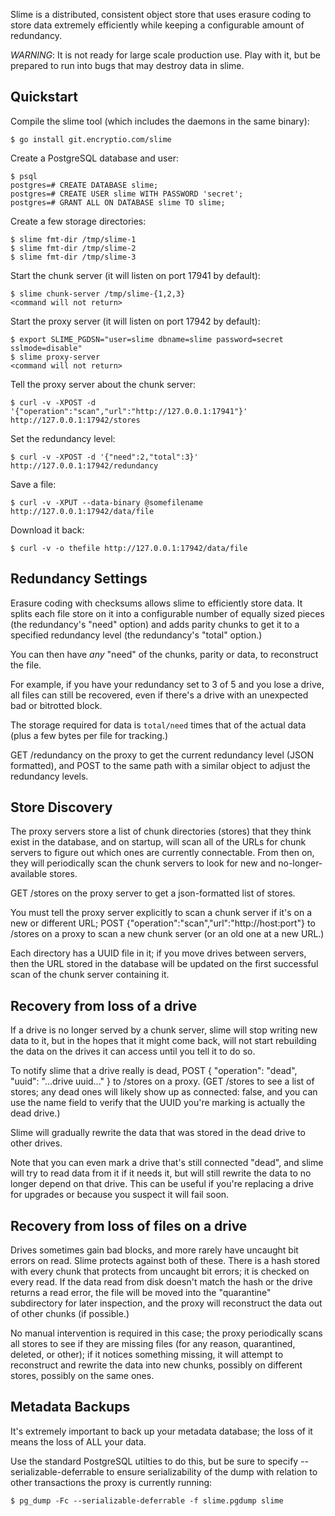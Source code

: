 Slime is a distributed, consistent object store that uses erasure coding to
store data extremely efficiently while keeping a configurable amount of
redundancy.

*WARNING*: It is not ready for large scale production use. Play with it, but
be prepared to run into bugs that may destroy data in slime.

Quickstart
----------

Compile the slime tool (which includes the daemons in the same binary):

    $ go install git.encryptio.com/slime

Create a PostgreSQL database and user:

    $ psql
    postgres=# CREATE DATABASE slime;
    postgres=# CREATE USER slime WITH PASSWORD 'secret';
    postgres=# GRANT ALL ON DATABASE slime TO slime;

Create a few storage directories:

    $ slime fmt-dir /tmp/slime-1
    $ slime fmt-dir /tmp/slime-2
    $ slime fmt-dir /tmp/slime-3

Start the chunk server (it will listen on port 17941 by default):

    $ slime chunk-server /tmp/slime-{1,2,3}
    <command will not return>

Start the proxy server (it will listen on port 17942 by default):

    $ export SLIME_PGDSN="user=slime dbname=slime password=secret sslmode=disable"
    $ slime proxy-server
    <command will not return>

Tell the proxy server about the chunk server:

    $ curl -v -XPOST -d '{"operation":"scan","url":"http://127.0.0.1:17941"}' http://127.0.0.1:17942/stores

Set the redundancy level:

    $ curl -v -XPOST -d '{"need":2,"total":3}' http://127.0.0.1:17942/redundancy

Save a file:

    $ curl -v -XPUT --data-binary @somefilename http://127.0.0.1:17942/data/file

Download it back:

    $ curl -v -o thefile http://127.0.0.1:17942/data/file

Redundancy Settings
-------------------

Erasure coding with checksums allows slime to efficiently store data. It splits
each file store on it into a configurable number of equally sized pieces
(the redundancy's "need" option) and adds parity chunks to get it to a specified
redundancy level (the redundancy's "total" option.)

You can then have _any_ "need" of the chunks, parity or data, to reconstruct the
file.

For example, if you have your redundancy set to 3 of 5 and you lose a drive,
all files can still be recovered, even if there's a drive with an unexpected
bad or bitrotted block.

The storage required for data is `total/need` times that of the actual data
(plus a few bytes per file for tracking.)

GET /redundancy on the proxy to get the current redundancy level (JSON
formatted), and POST to the same path with a similar object to adjust the
redundancy levels.

Store Discovery
---------------

The proxy servers store a list of chunk directories (stores) that they think
exist in the database, and on startup, will scan all of the URLs for chunk
servers to figure out which ones are currently connectable. From then on, they
will periodically scan the chunk servers to look for new and no-longer-available
stores.

GET /stores on the proxy server to get a json-formatted list of stores.

You must tell the proxy server explicitly to scan a chunk server if it's on a
new or different URL; POST {"operation":"scan","url":"http://host:port"} to
/stores on a proxy to scan a new chunk server (or an old one at a new URL.)

Each directory has a UUID file in it; if you move drives between servers, then
the URL stored in the database will be updated on the first successful scan of
the chunk server containing it.

Recovery from loss of a drive
-----------------------------

If a drive is no longer served by a chunk server, slime will stop writing new
data to it, but in the hopes that it might come back, will not start rebuilding
the data on the drives it can access until you tell it to do so.

To notify slime that a drive really is dead, POST
    {
        "operation": "dead",
        "uuid": "...drive uuid..."
    }
to /stores on a proxy. (GET /stores to see a list of stores; any dead ones will
likely show up as connected: false, and you can use the name field to verify
that the UUID you're marking is actually the dead drive.)

Slime will gradually rewrite the data that was stored in the dead drive to other
drives.

Note that you can even mark a drive that's still connected "dead", and slime
will try to read data from it if it needs it, but will still rewrite the data to
no longer depend on that drive. This can be useful if you're replacing a drive
for upgrades or because you suspect it will fail soon.

Recovery from loss of files on a drive
--------------------------------------

Drives sometimes gain bad blocks, and more rarely have uncaught bit errors on
read. Slime protects against both of these. There is a hash stored with every
chunk that protects from uncaught bit errors; it is checked on every read. If
the data read from disk doesn't match the hash or the drive returns a read
error, the file will be moved into the "quarantine" subdirectory for later
inspection, and the proxy will reconstruct the data out of other chunks (if
possible.)

No manual intervention is required in this case; the proxy periodically scans
all stores to see if they are missing files (for any reason, quarantined,
deleted, or other); if it notices something missing, it will attempt to
reconstruct and rewrite the data into new chunks, possibly on different stores,
possibly on the same ones.

Metadata Backups
----------------

It's extremely important to back up your metadata database; the loss of it means
the loss of ALL your data.

Use the standard PostgreSQL utilties to do this, but be sure to specify
--serializable-deferrable to ensure serializability of the dump with relation to
other transactions the proxy is currently running:

    $ pg_dump -Fc --serializable-deferrable -f slime.pgdump slime
